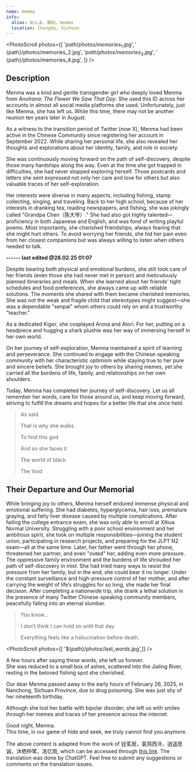 ```yaml
---
name: memma
info:
  alias: めんま，面码，memma
  location: Chengdu, Sichuan
---
```


<PhotoScroll photos={[ 
  '${path}/photos/memories_1.jpg',
  '${path}/photos/memories_2.jpg',
  '${path}/photos/memories_3.jpg',
  '${path}/photos/memories_4.jpg',
]} />  

## Description

Menma was a kind and gentle transgender girl who deeply loved Menma from *Anohana: The Flower We Saw That Day*. She used this ID across her accounts in almost all social media platforms she used. Unfortunately, just like Menma, she has left us. 
While this time, there may not be another reunion ten years later in August.

As a witness to the transition period of Twitter (now X), Menma had been active in the Chinese Community since registering her account in September 2022. While sharing her personal life, she also revealed her thoughts and explorations about her identity, family, and role in society.

She was continuously moving forward on the path of self-discovery, despite those many hardships along the way. Even at the time she got trapped in difficulties, she had never stopped exploring herself. Those postcards and letters she sent expressed not only her care and love for others but also valuable traces of her self-exploration.

Her interests were diverse in many aspects, including fishing, stamp collecting, singing, and traveling. Back to her high school, because of her interests in dranking tea, reading newspapers, and fishing, she was jokingly called "Grandpa Chen（陈大爷）." She had also got highly talented—proficiency in both Japanese and English, and was fond of writing playful poems. Most importantly, she cherished friendships, always fearing that she might hurt others. To avoid worrying her friends, she hid her pain even from her closest companions but was always willing to listen when others needed to talk.

**------ last edited @28.02.25 01:07**

Despite bearing both physical and emotional burdens, she still took care of her friends (even those she had never met in person) and meticulously planned itineraries and meals. When she learned about her friends' tight schedules and food preferences, she always came up with reliable solutions. The moments she shared with them became cherished memories. She was not the weak and fragile child that stereotypes might suggest—she was a dependable "senpai" whom others could rely on and a trustworthy "teacher."

As a dedicated *Kiger*, she cosplayed Arona and Atori. For her, putting on a headpiece and hugging a shark plushie was her way of immersing herself in her own world.

On her journey of self-exploration, Menma maintained a spirit of learning and perseverance. She continued to engage with the Chinese-speaking community with her characteristic optimism while staying true to her pure and sincere beliefs. She brought joy to others by sharing memes, yet she carried all the burdens of life, family, and relationships on her own shoulders.

Today, Menma has completed her journey of self-discovery. Let us all remember her words, care for those around us, and keep moving forward, striving to fulfill the dreams and hopes for a better life that she once held.

> As said 
> 
> That is why she walks 
> 
> To find this god 
> 
> 
> And so she faces it
> 
> The world of black 
> 
> The Void

## Their Departure and Our Memorial

While bringing joy to others, Menma herself endured immense physical and emotional suffering. She had diabetes, hyperglycemia, hair loss, premature graying, and fatty liver disease caused by multiple complications. After failing the college entrance exam, she was only able to enroll at Xihua Normal University. Struggling with a poor school environment and her ambitious spirit, she took on multiple responsibilities—joining the student union, participating in research projects, and preparing for the JLPT N2 exam—all at the same time. Later, her father went through her phone, threatened her partner, and even "outed" her, adding even more pressure. The oppressive family environment and the burdens of life shrouded her path of self-discovery in mist. She had tried many ways to resist the pressure from her family, but in the end, she could bear it no longer. Under the constant surveillance and high-pressure control of her mother, and after carrying the weight of life’s struggles for so long, she made her final decision. After completing a nationwide trip, she drank a lethal solution in the presence of many Twitter Chinese-speaking community members, peacefully falling into an eternal slumber.

> You know…  
>
> I don’t think I can hold on until that day.  
>
> Everything feels like a hallucination before death.  

<PhotoScroll photos={[ '${path}/photos/last_words.jpg',]} />  

A few hours after saying these words, she left us forever.  
She was reduced to a small box of ashes, scattered into the Jialing River, resting in the beloved fishing spot she cherished.

Our dear Menma passed away in the early hours of February 26, 2025, in Nanchong, Sichuan Province, due to drug poisoning. She was just shy of her nineteenth birthday.

Although she lost her battle with bipolar disorder, she left us with smiles through her memes and traces of her presence across the internet.

Good night, Menma.  
This time, in our game of hide and seek, we truly cannot find you anymore.

The above content is adapted from the work of 铨茗居，氯鸮西泮，逍遥思诚，沐栖仲鹭，洛忆雨, which can be accessed through [this link](https://x.com/misumiaoi06/status/1894661004329717916). The translation was done by ChatGPT. Feel free to submit any suggestions or comments on the translation issues.

